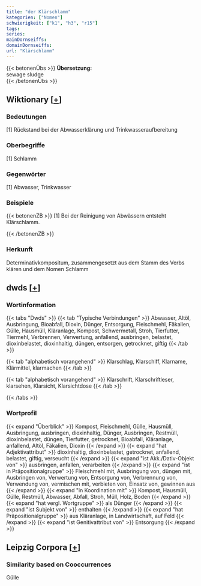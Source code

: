 ```yaml
---
title: "der Klärschlamm"
kategorien: ["Nomen"]
schwierigkeit: ["k1", "h3", "r15"]
tags:
series:
mainDornseiffs:
domainDornseiffs:
url: "Klärschlamm"
---
```


{{< betonenÜbs >}}
**Übersetzung:**  
sewage  sludge  
{{< /betonenÜbs >}}

## Wiktionary [[+](https://de.wiktionary.org/wiki/Klärschlamm)]

### Bedeutungen
[1] Rückstand bei der Abwasserklärung und Trinkwasseraufbereitung  

### Oberbegriffe
[1] Schlamm  

### Gegenwörter
[1] Abwasser, Trinkwasser  

### Beispiele
{{< betonenZB >}}
[1] Bei der Reinigung von Abwässern entsteht Klärschlamm.  

{{< /betonenZB >}}
### Herkunft
Determinativkompositum, zusammengesetzt aus dem Stamm des Verbs klären und dem Nomen Schlamm  



## dwds [[+](https://www.dwds.de/wb/Klärschlamm)]

### Wortinformation
{{< tabs "Dwds" >}}
{{< tab "Typische Verbindungen" >}}
Abwasser, Altöl, Ausbringung, Bioabfall, Dioxin, Dünger, Entsorgung, Fleischmehl, Fäkalien, Gülle, Hausmüll, Kläranlage, Kompost, Schwermetall, Stroh, Tierfutter, Tiermehl, Verbrennen, Verwertung, anfallend, ausbringen, belastet, dioxinbelastet, dioxinhaltig, düngen, entsorgen, getrocknet, giftig
{{< /tab >}}

{{< tab "alphabetisch vorangehend" >}}
Klarschlag, Klarschiff, Klarname, Klärmittel, klarmachen
{{< /tab >}}

{{< tab "alphabetisch vorangehend" >}}
Klarschrift, Klarschriftleser, klarsehen, Klarsicht, Klarsichtdose
{{< /tab >}}

{{< /tabs >}}

### Wortprofil
{{< expand "Überblick" >}} Kompost, Fleischmehl, Gülle, Hausmüll, Ausbringung, ausbringen, dioxinhaltig, Dünger, Ausbringen, Restmüll, dioxinbelastet, düngen, Tierfutter, getrocknet, Bioabfall, Kläranlage, anfallend, Altöl, Fäkalien, Dioxin {{< /expand >}}
{{< expand "hat Adjektivattribut" >}} dioxinhaltig, dioxinbelastet, getrocknet, anfallend, belastet, giftig, verseucht {{< /expand >}}
{{< expand "ist Akk./Dativ-Objekt von" >}} ausbringen, anfallen, verarbeiten {{< /expand >}}
{{< expand "ist in Präpositionalgruppe" >}} Fleischmehl mit, Ausbringung von, düngen mit, Ausbringen von, Verwertung von, Entsorgung von, Verbrennung von, Verwendung von, vermischen mit, verbieten von, Einsatz von, gewinnen aus {{< /expand >}}
{{< expand "in Koordination mit" >}} Kompost, Hausmüll, Gülle, Restmüll, Abwasser, Abfall, Stroh, Müll, Holz, Boden {{< /expand >}}
{{< expand "hat vergl. Wortgruppe" >}} als Dünger {{< /expand >}}
{{< expand "ist Subjekt von" >}} enthalten {{< /expand >}}
{{< expand "hat Präpositionalgruppe" >}} aus Kläranlage, in Landwirtschaft, auf Feld {{< /expand >}}
{{< expand "ist Genitivattribut von" >}} Entsorgung {{< /expand >}}

## Leipzig Corpora [[+](https://corpora.uni-leipzig.de/en/res?word=Klärschlamm&corpusId=deu_newscrawl-public_2018)]


### Similarity based on Cooccurrences
Gülle


